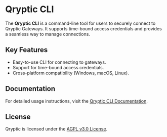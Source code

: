 # Qryptic CLI

The **Qryptic CLI** is a command-line tool for users to securely connect to Qryptic Gateways. It supports time-bound access credentials and provides a seamless way to manage connections.

## Key Features
- Easy-to-use CLI for connecting to gateways.
- Support for time-bound access credentials.
- Cross-platform compatibility (Windows, macOS, Linux).

## Documentation
For detailed usage instructions, visit the [Qryptic CLI Documentation](https://docs.qryptic.com/).

## License
Qryptic is licensed under the [AGPL v3.0 License](./LICENSE).
